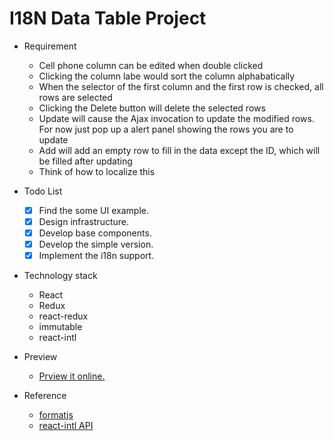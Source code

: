 I18N Data Table Project
====

- Requirement
  - Cell phone column can be edited when double clicked
  - Clicking the column labe would sort the column alphabatically
  - When the selector of the first column and the first row is checked, all rows are selected
  - Clicking the Delete button will delete the selected rows
  - Update will cause the Ajax invocation to update the modified rows.  For now just pop up a alert panel showing the rows you are to update
  - Add will add an empty row to fill in the data except the ID, which will be filled after updating
  - Think of how to localize this

- Todo List
  - [x] Find the some UI example.
  - [x] Design infrastructure.
  - [x] Develop base components.
  - [x] Develop the simple version.
  - [x] Implement the i18n support.

- Technology stack
  - React
  - Redux
  - react-redux
  - immutable
  - react-intl

- Preview
  - [Prview it online.](https://datatable-i18n-2-966jv0xxd.now.sh/)

- Reference
  - [formatjs](https://github.com/formatjs/formatjs)
  - [react-intl API](https://formatjs.io/docs/react-intl/components)
